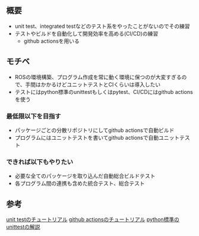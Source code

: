 ## 概要
- unit test、integrated testなどのテスト系をやったことがないのでその練習
- テストやビルドを自動化して開発効率を高める(CI/CD)の練習
  - github actionsを用いる

## モチベ
- ROSの環境構築、プログラム作成を常に動く環境に保つのが大変すぎるので、手間はかかるけどユニットテストとCIくらいは導入したい
- テストにはpython標準のunittestもしくはpytest、CI/CDにはgithub actionsを使う

### 最低限以下を目指す
  - パッケージごとの分散リポジトリにしてgithub actionsで自動ビルド
  - プログラムにはユニットテストを書いてgithub actionsで自動ユニットテスト
### できれば以下もやりたい
  - 必要な全てのパッケージを取り込んだ自動総合ビルドテスト
  - 各プログラム間の連携も含めた統合テスト、総合テスト
## 参考
[unit testのチュートリアル](https://qiita.com/phorizon20/items/acb929772aaae4f52101)
[github actionsのチュートリアル](https://zenn.dev/hashito/articles/7c292f966c0b59)
[python標準のunittestの解説](https://www.mathkuro.com/python/unittest/)
